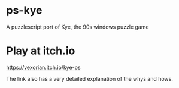 # ps-kye
A puzzlescript port of Kye, the 90s  windows puzzle game

# Play at itch.io

https://vexorian.itch.io/kye-ps

The link also has a very detailed explanation of the whys and hows.
